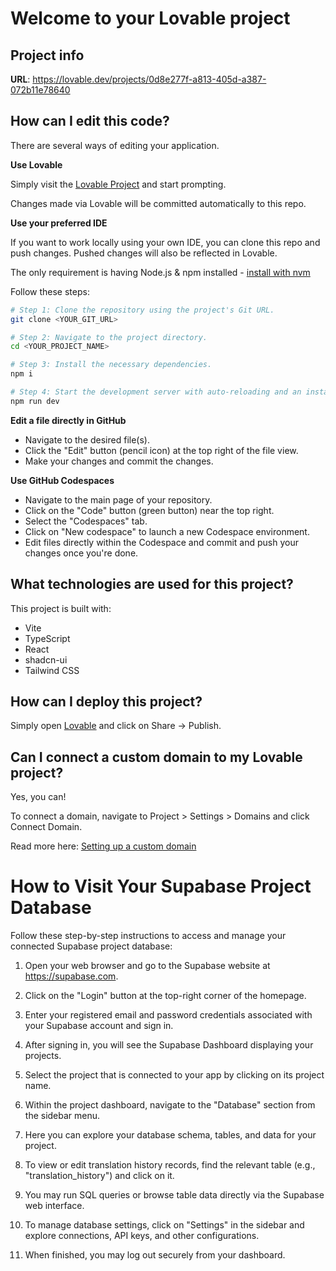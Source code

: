 # Welcome to your Lovable project

## Project info

**URL**: https://lovable.dev/projects/0d8e277f-a813-405d-a387-072b11e78640

## How can I edit this code?

There are several ways of editing your application.

**Use Lovable**

Simply visit the [Lovable Project](https://lovable.dev/projects/0d8e277f-a813-405d-a387-072b11e78640) and start prompting.

Changes made via Lovable will be committed automatically to this repo.

**Use your preferred IDE**

If you want to work locally using your own IDE, you can clone this repo and push changes. Pushed changes will also be reflected in Lovable.

The only requirement is having Node.js & npm installed - [install with nvm](https://github.com/nvm-sh/nvm#installing-and-updating)

Follow these steps:

```sh
# Step 1: Clone the repository using the project's Git URL.
git clone <YOUR_GIT_URL>

# Step 2: Navigate to the project directory.
cd <YOUR_PROJECT_NAME>

# Step 3: Install the necessary dependencies.
npm i

# Step 4: Start the development server with auto-reloading and an instant preview.
npm run dev
```

**Edit a file directly in GitHub**

- Navigate to the desired file(s).
- Click the "Edit" button (pencil icon) at the top right of the file view.
- Make your changes and commit the changes.

**Use GitHub Codespaces**

- Navigate to the main page of your repository.
- Click on the "Code" button (green button) near the top right.
- Select the "Codespaces" tab.
- Click on "New codespace" to launch a new Codespace environment.
- Edit files directly within the Codespace and commit and push your changes once you're done.

## What technologies are used for this project?

This project is built with:

- Vite
- TypeScript
- React
- shadcn-ui
- Tailwind CSS

## How can I deploy this project?

Simply open [Lovable](https://lovable.dev/projects/0d8e277f-a813-405d-a387-072b11e78640) and click on Share -> Publish.

## Can I connect a custom domain to my Lovable project?

Yes, you can!

To connect a domain, navigate to Project > Settings > Domains and click Connect Domain.

Read more here: [Setting up a custom domain](https://docs.lovable.dev/features/custom-domain#custom-domain)

# How to Visit Your Supabase Project Database

Follow these step-by-step instructions to access and manage your connected Supabase project database:

1. Open your web browser and go to the Supabase website at https://supabase.com.

2. Click on the "Login" button at the top-right corner of the homepage.

3. Enter your registered email and password credentials associated with your Supabase account and sign in.

4. After signing in, you will see the Supabase Dashboard displaying your projects.

5. Select the project that is connected to your app by clicking on its project name.

6. Within the project dashboard, navigate to the "Database" section from the sidebar menu.

7. Here you can explore your database schema, tables, and data for your project.

8. To view or edit translation history records, find the relevant table (e.g., "translation_history") and click on it.

9. You may run SQL queries or browse table data directly via the Supabase web interface.

10. To manage database settings, click on "Settings" in the sidebar and explore connections, API keys, and other configurations.

11. When finished, you may log out securely from your dashboard.
